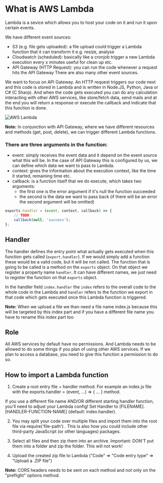 # What is AWS Lambda

Lambda is a sevice which allows you to host your code on it and run it upon certain events. 

We have different event sources:
* S3 (e.g. file gets uploaded): a file upload could trigger a Lambda function that it can transform it e.g. resize, analyse
* Cloudwatch (scheduled): basically like a cronjob trigger a new Lambda execution every x minutes useful for clean up etc.
* API Gateway (HTTP Request): you can run the code whenever a request hits the API Gateway
There are also many other event sources.

We want to focus on API Gateway. An HTTP request triggers our code next and this code is stored in Lambda and is written in Node.JS, Python, Java or C# (C Sharp). And when the code gets executed you can do any calculation interacting with other AWS services, like store/fetch data, send mails and at the end you will return a response or execute the callback and indicate that this function is done.

![AWS Lambda](https://github.com/mittyo/javascript-pocketguide/blob/master/serverless/aws-lambda.png)

**Note:** In conjunction with API Gateway, where we have different resources and methods (get, post, delete), we can trigger different Lambda functions. 

### There are three arguments in the function:
* event: simply receives the event data and it depend on the event source what this will be. In the case of API Gateway this is configured by us, we can define which data we want to pass to Lambda.
* context: gives the information about the execution context, like the time it started, remaining time etc.
* callback: is a function itself that we do execute, which takes two arguments:
    + the first one is the error argument if it's null the function succeeded
    + the second is the data we want to pass back (if there will be an error the second argument will be omitted)

```js
exports.handler = (event, context, callback) => {
    // TODO
    callback(null, 'success');
};
```
## Handler

The handler defines the entry point what actually gets executed when this function gets called (`export.handler`). If we would simply add a function these would be a valid code, but it will be not called. The function that is going to be called is a method on the `exports` object. On that object we register a property name `handler`. It can have different names, we just need to register the function on that `exports` object. 

In the handler field `index.handler` the `index` refers to the overall code to the whole code in the Lambda and `handler` refers to the function we export in that code which gets executed once this Lambda function is triggered.

**Note:** When we upload a file we than need a file name index.js because this will be targeted by this index part and if you have a different file name you have to rename this index part too

## Role

All AWS services by default have no permissions. And Lambda needs to be allowed to do some things if you plan of using other AWS services. If we plan to access a database, you need to give this function a permission to do so. 

## How to import a Lambda function

1) Create a root entry file + handler method. For example an index.js  file with the exports.handler = (event, ...) => { ... }  method.

If you use a different file name AND/OR different starting handler function, you'll need to adjust your Lambda config! Set Handler to [FILENAME].[HANDLER-FUNCTION-NAME]  (default: index.handler).

2) You may split your code over multiple files and import them into the root file via require('file-path') . This is also how you could include other third-party JavaScript (or other languages) packages.

3) Select all files and then zip them into an archive. Important: DON'T put them into a folder and zip the folder. This will not work!

4) Upload the created zip file to Lambda ("Code" => "Code entry type" => "Upload a .ZIP file")

**Note:** CORS headers needs to be sent on each method and not only on the "preflight" options method.

